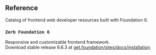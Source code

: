 ## Reference

Catalog of frontend web developer resources built with Foundation 6.

### `Zerb Foundation 6`

Responsive and customizable frontend framework.<br />
Download stable release 6.6.3 at [get.foundation/sites/docs/installation](https://get.foundation/sites/docs/installation.html).
